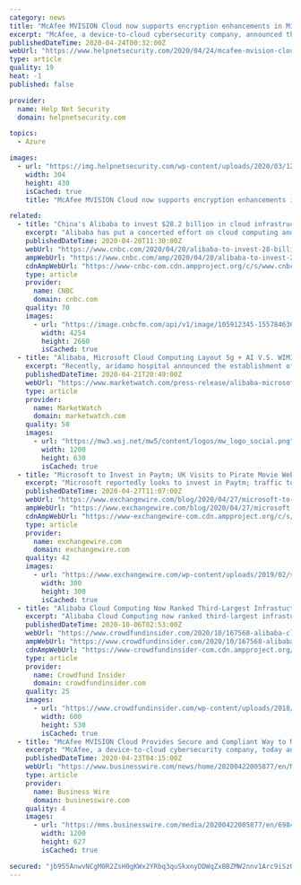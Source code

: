 ```yaml
---
category: news
title: "McAfee MVISION Cloud now supports encryption enhancements in Microsoft Teams"
excerpt: "McAfee, a device-to-cloud cybersecurity company, announced that McAfee MVISION Cloud now supports encryption enhancements in Microsoft Teams, including encrypted webhooks and encrypted payloads. This enables organizations to improve productivity of their employees by letting them use Teams as a collaboration platform, participate in ..."
publishedDateTime: 2020-04-24T00:32:00Z
webUrl: "https://www.helpnetsecurity.com/2020/04/24/mcafee-mvision-cloud-microsoft/"
type: article
quality: 19
heat: -1
published: false

provider:
  name: Help Net Security
  domain: helpnetsecurity.com

topics:
  - Azure

images:
  - url: "https://img.helpnetsecurity.com/wp-content/uploads/2020/03/12085321/insecure-rsac2020.jpg"
    width: 304
    height: 430
    isCached: true
    title: "McAfee MVISION Cloud now supports encryption enhancements in Microsoft Teams"

related:
  - title: "China's Alibaba to invest $28.2 billion in cloud infrastructure as it battles Amazon, Microsoft"
    excerpt: "Alibaba has put a concerted effort on cloud computing and analysts as well as executives see it becoming a critical area in the future, despite it currently accounting for just 7% of total revenue."
    publishedDateTime: 2020-04-20T11:30:00Z
    webUrl: "https://www.cnbc.com/2020/04/20/alibaba-to-invest-28-billion-in-cloud-as-it-battles-amazon-microsoft.html"
    ampWebUrl: "https://www.cnbc.com/amp/2020/04/20/alibaba-to-invest-28-billion-in-cloud-as-it-battles-amazon-microsoft.html"
    cdnAmpWebUrl: "https://www-cnbc-com.cdn.ampproject.org/c/s/www.cnbc.com/amp/2020/04/20/alibaba-to-invest-28-billion-in-cloud-as-it-battles-amazon-microsoft.html"
    type: article
    provider:
      name: CNBC
      domain: cnbc.com
    quality: 70
    images:
      - url: "https://image.cnbcfm.com/api/v1/image/105912345-1557846366021gettyimages-1091456116.jpeg?v=1567733667"
        width: 4254
        height: 2660
        isCached: true
  - title: "Alibaba, Microsoft Cloud Computing Layout 5g + AI V.S. WIMI Hologram Cloud AI Vision Algorithm"
    excerpt: "Recently, aridamo hospital announced the establishment of XG laboratory. The laboratory is committed to promoting"
    publishedDateTime: 2020-04-21T20:49:00Z
    webUrl: "https://www.marketwatch.com/press-release/alibaba-microsoft-cloud-computing-layout-5g-ai-vs-wimi-hologram-cloud-ai-vision-algorithm-2020-04-21"
    type: article
    provider:
      name: MarketWatch
      domain: marketwatch.com
    quality: 50
    images:
      - url: "https://mw3.wsj.net/mw5/content/logos/mw_logo_social.png"
        width: 1200
        height: 630
        isCached: true
  - title: "Microsoft to Invest in Paytm; UK Visits to Pirate Movie Websites Rise"
    excerpt: "Microsoft reportedly looks to invest in Paytm; traffic to pirate film sites rises by almost 60% in the UK; and Publicis Groupe has appointed Justin Billingsley as its new global chief marketing officer."
    publishedDateTime: 2020-04-27T11:07:00Z
    webUrl: "https://www.exchangewire.com/blog/2020/04/27/microsoft-to-invest-in-paytm-uk-visits-to-pirate-movie-websites-rise/"
    ampWebUrl: "https://www.exchangewire.com/blog/2020/04/27/microsoft-to-invest-in-paytm-uk-visits-to-pirate-movie-websites-rise/?amp"
    cdnAmpWebUrl: "https://www-exchangewire-com.cdn.ampproject.org/c/s/www.exchangewire.com/blog/2020/04/27/microsoft-to-invest-in-paytm-uk-visits-to-pirate-movie-websites-rise/?amp"
    type: article
    provider:
      name: exchangewire.com
      domain: exchangewire.com
    quality: 42
    images:
      - url: "https://www.exchangewire.com/wp-content/uploads/2019/02/streaming-video-tiny-app-icon_MkLq1CL__L-300x300.png"
        width: 300
        height: 300
        isCached: true
  - title: "Alibaba Cloud Computing Now Ranked Third-Largest Infrastucture as a Service Provider, Right Behind Amazon Web Services, Microsoft Azure"
    excerpt: "Alibaba Cloud Computing now ranked third-largest infrastucture as a service provider, right behind Amazon Web Services, Microsoft Azure."
    publishedDateTime: 2020-10-06T02:53:00Z
    webUrl: "https://www.crowdfundinsider.com/2020/10/167568-alibaba-cloud-computing-now-ranked-third-largest-infrastucture-as-a-service-provider-right-behind-amazon-web-services-microsoft-azure/"
    ampWebUrl: "https://www.crowdfundinsider.com/2020/10/167568-alibaba-cloud-computing-now-ranked-third-largest-infrastucture-as-a-service-provider-right-behind-amazon-web-services-microsoft-azure/amp/"
    cdnAmpWebUrl: "https://www-crowdfundinsider-com.cdn.ampproject.org/c/s/www.crowdfundinsider.com/2020/10/167568-alibaba-cloud-computing-now-ranked-third-largest-infrastucture-as-a-service-provider-right-behind-amazon-web-services-microsoft-azure/amp/"
    type: article
    provider:
      name: Crowdfund Insider
      domain: crowdfundinsider.com
    quality: 25
    images:
      - url: "https://www.crowdfundinsider.com/wp-content/uploads/2018/03/Cloud-Sky-Day-600x530.jpg"
        width: 600
        height: 530
        isCached: true
  - title: "McAfee MVISION Cloud Provides Secure and Compliant Way to Manage Data and User Activity in Microsoft Teams"
    excerpt: "McAfee, a device-to-cloud cybersecurity company, today announced that McAfee MVISION Cloud now supports encryption enhancements in Microsoft Teams, in"
    publishedDateTime: 2020-04-23T04:15:00Z
    webUrl: "https://www.businesswire.com/news/home/20200422005877/en/McAfee-MVISION-Cloud-Secure-Compliant-Manage-Data"
    type: article
    provider:
      name: Business Wire
      domain: businesswire.com
    quality: 4
    images:
      - url: "https://mms.businesswire.com/media/20200422005877/en/698457/23/McA_Logo.jpg"
        width: 1200
        height: 627
        isCached: true

secured: "jb955AnwvNCgM0R2ZsH0gKWx2YRbq3quSkxnyDDWqZxBBZMW2nnv1Arc9iSzQS/NUkRc0irFIjK2rD8E2BgzwtCVHxK4xZu1yCWNptHKvJvMWqO+0S43JYX4dmWf+/i6+aEpa85G5BBvyZdCk1r/TdCl7WxPrBn+Cw+DOnRGk+zv5+bkB7dvJjjSm+/aMF/PVJVZFA4vH1es/ezNBDJycHuUegLtOhXG0TJaYwrYOPr4hh5d0a+hzDPzdmJbjA97Aa/xuUUr82o1oRZWkTI4DnFkHcJ6iy3qvrPbaeifoEBzQUC5kD/ocP1fafcM/eVV46M9RfjZJ2U67r5TIJIjRWWrH5xQW16t5la8z3ad4kkU/W5rtrqgGkFEGY8xRcKzPF6JNxTPAHV10RXOcbtQZBPVB/hQ+kS0S1rdqwbE1QuZwMnrU9o6SbS6NmicJINYKqViIhbLusMSO4CrQTu6gDrfmgGkxtuCUCSRauSvmuc=;EF015jSSyAEggk2mChEEYw=="
---
```


